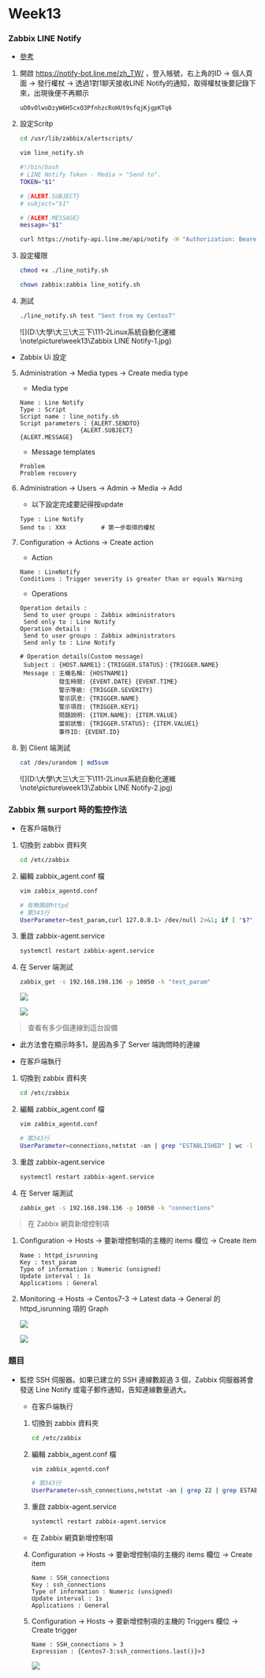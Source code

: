 # Week13



### Zabbix LINE Notify

* [參考](https://dotblogs.com.tw/xerion30476/2019/08/28/153643)

1. 開啟 https://notify-bot.line.me/zh_TW/ ，登入帳號，右上角的ID -> 個人頁面 -> 發行權杖 -> 透過1對1聊天接收LINE Notify的通知，取得權杖後要記錄下來，出現後便不再顯示

   ```
   uD0vOlwoDzyW6H5cxO3PfnhzcRoHUt9sfqjKjgpKTq6
   ```

2. 設定Scritp

   ```sh
   cd /usr/lib/zabbix/alertscripts/
   ```

   ```sh
   vim line_notify.sh
   ```

   ```sh
   #!/bin/bash
   # LINE Notify Token - Media > "Send to".
   TOKEN="$1"
   
   # {ALERT.SUBJECT}
   # subject="$1"
   
   # {ALERT.MESSAGE}
   message="$1"
   
   curl https://notify-api.line.me/api/notify -H "Authorization: Bearer ${TOKEN}" -F "message=${message}"
   ```

3. 設定權限

   ```sh
   chmod +x ./line_notify.sh
   ```

   ```sh
   chown zabbix:zabbix line_notify.sh
   ```

4. 測試

   ```sh
   ./line_notify.sh test "Sent from my Centos7"
   ```

   ![](D:\大學\大三\大三下\111-2Linux系統自動化運維\note\picture\week13\Zabbix LINE Notify-1.jpg)

* Zabbix Ui 設定

5. Administration -> Media types -> Create media type

   * Media type

   ```
   Name : Line Notify
   Type : Script
   Script name : line_notify.sh
   Script parameters : {ALERT.SENDTO} 
   					{ALERT.SUBJECT} 												{ALERT.MESSAGE}
   ```

   * Message templates

   ```
   Problem
   Problem recovery
   ```

6. Administration -> Users -> Admin -> Media -> Add

   * 以下設定完成要記得按update

   ```
   Type : Line Notify
   Send to : XXX          # 第一步取得的權杖
   ```

7. Configuration -> Actions -> Create action

   * Action

   ```
   Name : LineNotify
   Conditions : Trigger severity is greater than or equals Warning
   ```

   * Operations

   ```
   Operation details : 
   	Send to user groups : Zabbix administrators
   	Send only to : Line Notify
   Operation details :
   	Send to user groups : Zabbix administrators
   	Send only to : Line Notify 
   ```

   ```
   # Operation details(Custom message)
   	Subject : {HOST.NAME1}：{TRIGGER.STATUS}：{TRIGGER.NAME}
   	Message : 主機名稱: {HOSTNAME1}
   			  發生時間: {EVENT.DATE} {EVENT.TIME}
   			  警示等級: {TRIGGER.SEVERITY}
   			  警示訊息: {TRIGGER.NAME}
   			  警示項目: {TRIGGER.KEY1}
   			  問題說明: {ITEM.NAME}: {ITEM.VALUE}
   			  當前狀態: {TRIGGER.STATUS}: {ITEM.VALUE1}
   			  事件ID: {EVENT.ID}
   ```

8. 到 Client 端測試

   ```sh
   cat /dev/urandom | md5sum
   ```

   ![](D:\大學\大三\大三下\111-2Linux系統自動化運維\note\picture\week13\Zabbix LINE Notify-2.jpg)



### Zabbix 無 surport 時的監控作法

* 在客戶端執行

1. 切換到 zabbix 資料夾

   ```sh
   cd /etc/zabbix
   ```

2. 編輯 zabbix_agent.conf 檔

   ```sh
   vim zabbix_agentd.conf
   ```

   ```sh
   # 有無開啟httpd
   # 第343行
   UserParameter=test_param,curl 127.0.0.1> /dev/null 2>&1; if [ "$?" -eq "0" ]; then echo "1"; else echo "0"; fi 
   ```

3. 重啟 zabbix-agent.service

   ```sh
   systemctl restart zabbix-agent.service
   ```

4. 在 Server 端測試

   ```sh
   zabbix_get -s 192.168.198.136 -p 10050 -k "test_param"
   ```

   ![](D:\大學\大三\大三下\111-2Linux系統自動化運維\note\picture\week13\Zabbix-1.jpg)

   ![](D:\大學\大三\大三下\111-2Linux系統自動化運維\note\picture\week13\Zabbix-2.jpg)

> 查看有多少個連線到這台設備

* 此方法會在顯示時多1，是因為多了 Server 端詢問時的連線

* 在客戶端執行

1. 切換到 zabbix 資料夾

   ```sh
   cd /etc/zabbix
   ```

2. 編輯 zabbix_agent.conf 檔

   ```sh
   vim zabbix_agentd.conf
   ```

   ```sh
   # 第343行
   UserParameter=connections,netstat -an | grep "ESTABLISHED" | wc -l
   ```

3. 重啟 zabbix-agent.service

   ```sh
   systemctl restart zabbix-agent.service
   ```

4. 在 Server 端測試

   ```sh
   zabbix_get -s 192.168.198.136 -p 10050 -k "connections"
   ```

> 在 Zabbix 網頁新增控制項

1. Configuration -> Hosts -> 要新增控制項的主機的 items 欄位 -> Create item

   ```
   Name : httpd_isrunning
   Key : test_param
   Type of information : Numeric (unsigned)
   Update interval : 1s
   Applications : General
   ```

2. Monitoring -> Hosts -> Centos7-3 -> Latest data -> General 的  httpd_isrunning 項的 Graph

   ![](D:\大學\大三\大三下\111-2Linux系統自動化運維\note\picture\week13\Zabbix-3.jpg)

   ![](D:\大學\大三\大三下\111-2Linux系統自動化運維\note\picture\week13\Zabbix-4.jpg)



### 題目



* 監控 SSH 伺服器。如果已建立的 SSH 連線數超過 3 個，Zabbix 伺服器將會發送 Line Notify 或電子郵件通知，告知連線數量過大。

  * 在客戶端執行

  1. 切換到 zabbix 資料夾

     ```sh
     cd /etc/zabbix
     ```

  2. 編輯 zabbix_agent.conf 檔

     ```sh
     vim zabbix_agentd.conf
     ```

     ```sh
     # 第343行
     UserParameter=ssh_connections,netstat -an | grep 22 | grep ESTABLISHED | wc -l
     ```

  3. 重啟 zabbix-agent.service

     ```sh
     systemctl restart zabbix-agent.service
     ```

  * 在 Zabbix 網頁新增控制項

  4. Configuration -> Hosts -> 要新增控制項的主機的 items 欄位 -> Create item

     ```
     Name : SSH_connections
     Key : ssh_connections
     Type of information : Numeric (unsigned)
     Update interval : 1s
     Applications : General
     ```

  5. Configuration -> Hosts -> 要新增控制項的主機的 Triggers 欄位 -> Create trigger

     ```
     Name : SSH_connections > 3
     Expression : {Centos7-3:ssh_connections.last()}>3
     ```

     ![](D:\大學\大三\大三下\111-2Linux系統自動化運維\note\picture\week13\Zabbix-5.jpg)

